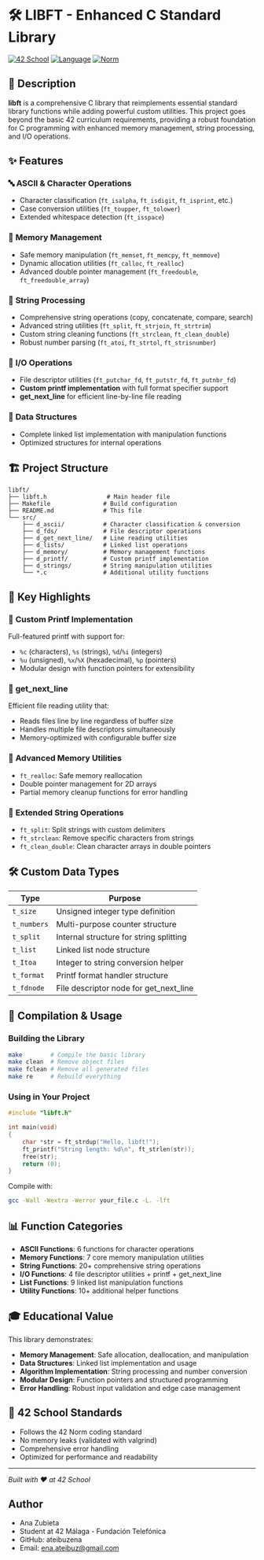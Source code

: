 # 🛠️ LIBFT - Enhanced C Standard Library

[![42 School](https://img.shields.io/badge/42-School-000000?style=flat&logo=42&logoColor=white)](https://42.fr/)
[![Language](https://img.shields.io/badge/Language-C-blue.svg)](https://en.wikipedia.org/wiki/C_(programming_language))
[![Norm](https://img.shields.io/badge/Norm-42-green.svg)](https://github.com/42School/norminette)

## 📖 Description

**libft** is a comprehensive C library that reimplements essential standard library functions while adding powerful custom utilities. This project goes beyond the basic 42 curriculum requirements, providing a robust foundation for C programming with enhanced memory management, string processing, and I/O operations.

## ✨ Features

### 🔤 **ASCII & Character Operations**
- Character classification (`ft_isalpha`, `ft_isdigit`, `ft_isprint`, etc.)
- Case conversion utilities (`ft_toupper`, `ft_tolower`)
- Extended whitespace detection (`ft_isspace`)

### 🧠 **Memory Management**
- Safe memory manipulation (`ft_memset`, `ft_memcpy`, `ft_memmove`)
- Dynamic allocation utilities (`ft_calloc`, `ft_realloc`)
- Advanced double pointer management (`ft_freedouble`, `ft_freedouble_array`)

### 🔗 **String Processing**
- Comprehensive string operations (copy, concatenate, compare, search)
- Advanced string utilities (`ft_split`, `ft_strjoin`, `ft_strtrim`)
- Custom string cleaning functions (`ft_strclean`, `ft_clean_double`)
- Robust number parsing (`ft_atoi`, `ft_strtol`, `ft_strisnumber`)

### 📝 **I/O Operations**
- File descriptor utilities (`ft_putchar_fd`, `ft_putstr_fd`, `ft_putnbr_fd`)
- **Custom printf implementation** with full format specifier support
- **get_next_line** for efficient line-by-line file reading

### 🔗 **Data Structures**
- Complete linked list implementation with manipulation functions
- Optimized structures for internal operations

## 🏗️ Project Structure

```
libft/
├── libft.h                 # Main header file
├── Makefile               # Build configuration
├── README.md              # This file
└── src/
    ├── d_ascii/           # Character classification & conversion
    ├── d_fds/             # File descriptor operations
    ├── d_get_next_line/   # Line reading utilities
    ├── d_lists/           # Linked list operations
    ├── d_memory/          # Memory management functions
    ├── d_printf/          # Custom printf implementation
    ├── d_strings/         # String manipulation utilities
    └── *.c                # Additional utility functions
```

## 🚀 Key Highlights

### 🎯 **Custom Printf Implementation**
Full-featured printf with support for:
- `%c` (characters), `%s` (strings), `%d`/`%i` (integers)
- `%u` (unsigned), `%x`/`%X` (hexadecimal), `%p` (pointers)
- Modular design with function pointers for extensibility

### 📖 **get_next_line**
Efficient file reading utility that:
- Reads files line by line regardless of buffer size
- Handles multiple file descriptors simultaneously
- Memory-optimized with configurable buffer size

### 🧮 **Advanced Memory Utilities**
- `ft_realloc`: Safe memory reallocation
- Double pointer management for 2D arrays
- Partial memory cleanup functions for error handling

### 🔧 **Extended String Operations**
- `ft_split`: Split strings with custom delimiters
- `ft_strclean`: Remove specific characters from strings
- `ft_clean_double`: Clean character arrays in double pointers

## 🛠️ Custom Data Types

| Type | Purpose |
|------|---------|
| `t_size` | Unsigned integer type definition |
| `t_numbers` | Multi-purpose counter structure |
| `t_split` | Internal structure for string splitting |
| `t_list` | Linked list node structure |
| `t_Itoa` | Integer to string conversion helper |
| `t_format` | Printf format handler structure |
| `t_fdnode` | File descriptor node for get_next_line |

## 🔧 Compilation & Usage

### Building the Library
```bash
make        # Compile the basic library
make clean  # Remove object files
make fclean # Remove all generated files
make re     # Rebuild everything
```

### Using in Your Project
```c
#include "libft.h"

int main(void)
{
    char *str = ft_strdup("Hello, libft!");
    ft_printf("String length: %d\n", ft_strlen(str));
    free(str);
    return (0);
}
```

Compile with:
```bash
gcc -Wall -Wextra -Werror your_file.c -L. -lft
```

## 📊 Function Categories

- **ASCII Functions**: 6 functions for character operations
- **Memory Functions**: 7 core memory manipulation utilities
- **String Functions**: 20+ comprehensive string operations
- **I/O Functions**: 4 file descriptor utilities + printf + get_next_line
- **List Functions**: 9 linked list manipulation functions
- **Utility Functions**: 10+ additional helper functions

## 🎓 Educational Value

This library demonstrates:
- **Memory Management**: Safe allocation, deallocation, and manipulation
- **Data Structures**: Linked list implementation and usage
- **Algorithm Implementation**: String processing and number conversion
- **Modular Design**: Function pointers and structured programming
- **Error Handling**: Robust input validation and edge case management

## 📜 42 School Standards

- Follows the 42 Norm coding standard
- No memory leaks (validated with valgrind)
- Comprehensive error handling
- Optimized for performance and readability

---

*Built with ❤️ at 42 School*

## Author

- Ana Zubieta
- Student at 42 Málaga - Fundación Telefónica
- GitHub: ateibuzena
- Email: ena.ateibuz@gmail.com
